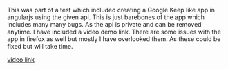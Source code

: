 This was part of a test which included creating a Google Keep like app in angularjs using the given api.
This is just barebones of the app which includes many many bugs.
As the api is private and can be removed anytime. I have included a video demo link.
There are some issues with the app in firefox as well but mostly I have overlooked them. 
As these could be fixed but will take time.


[video link](https://youtu.be/QaEi8myq4rk)



